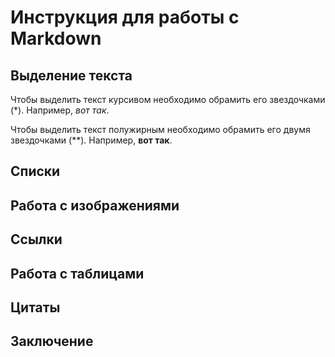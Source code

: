 # Инструкция для работы с Markdown

## Выделение текста

Чтобы выделить текст курсивом необходимо обрамить его звездочками (*). Например, *вот так*.

Чтобы выделить текст полужирным необходимо обрамить его двумя звездочками (**). Например, **вот так**.

## Списки

## Работа с изображениями 

## Ссылки 

## Работа с таблицами 

## Цитаты 

## Заключение 
